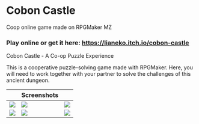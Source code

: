 # Cobon Castle

Coop online game made on RPGMaker MZ

### Play online or get it here: https://lianeko.itch.io/cobon-castle

Cobon Castle - A Co-op Puzzle Experience

This is a cooperative puzzle-solving game made with RPGMaker. Here, you will need to work together with your partner to solve the challenges of this ancient dungeon.

|                |       Screenshots       |              |
|-------------------------|-------------------------|-------------------------|
|![](https://img.itch.zone/aW1hZ2UvMjIwMTUyMy8xMzE4MzEyMi5wbmc=/347x500/HHv3GX.png)|![](https://img.itch.zone/aW1hZ2UvMjIwMTUyMy8xMzE4MzEyNC5wbmc=/347x500/WUeZJS.png)|![](https://img.itch.zone/aW1hZ2UvMjIwMTUyMy8xMzE4MzEyMy5wbmc=/347x500/A0Wc2m.png)|
|![](https://img.itch.zone/aW1hZ2UvMjIwMTUyMy8xMzE4MzEyNy5wbmc=/347x500/MoqLdm.png)|![](https://img.itch.zone/aW1hZ2UvMjIwMTUyMy8xMzE4MzEyNi5wbmc=/347x500/aPfzDX.png)|![](https://img.itch.zone/aW1hZ2UvMjIwMTUyMy8xMzE4MzEyNS5wbmc=/347x500/xMoEnE.png)|

